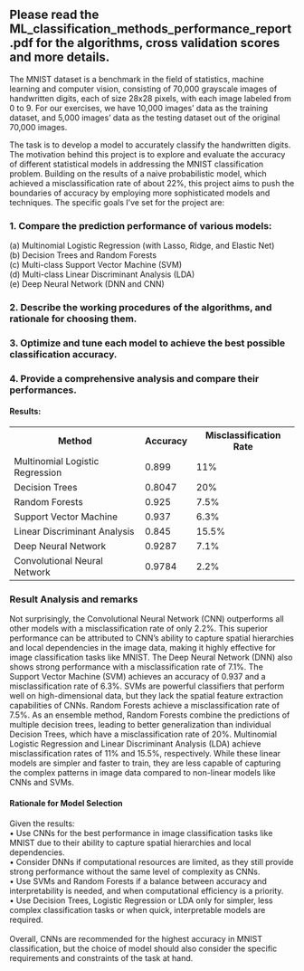 ## Please read the ML_classification_methods_performance_report.pdf for the algorithms, cross validation scores and more details. 

The MNIST dataset is a benchmark in the field of statistics, machine learning and computer
vision, consisting of 70,000 grayscale images of handwritten digits, each of size 28x28 pixels,
with each image labeled from 0 to 9. For our exercises, we have 10,000 images’ data as the
training dataset, and 5,000 images’ data as the testing dataset out of the original 70,000
images.

The task is to develop a model to accurately classify the handwritten digits. The
motivation behind this project is to explore and evaluate the accuracy of different statistical
models in addressing the MNIST classification problem. Building on the results of a naive
probabilistic model, which achieved a misclassification rate of about 22%, this project aims
to push the boundaries of accuracy by employing more sophisticated models and techniques.
The specific goals I’ve set for the project are:

### 1. Compare the prediction performance of various models:
(a) Multinomial Logistic Regression (with Lasso, Ridge, and Elastic Net) <br>
(b) Decision Trees and Random Forests<br>
(c) Multi-class Support Vector Machine (SVM)<br>
(d) Multi-class Linear Discriminant Analysis (LDA)<br>
(e) Deep Neural Network (DNN and CNN)

### 2. Describe the working procedures of the algorithms, and rationale for choosing them.

### 3. Optimize and tune each model to achieve the best possible classification accuracy.

### 4. Provide a comprehensive analysis and compare their performances.
#### Results: 
<table>
  <tr>
    <th>Method</th>
    <th>Accuracy</th>
    <th>Misclassification Rate</th>
  </tr>
  <tr>
    <td>Multinomial Logistic Regression</td>
    <td>0.899</td>
    <td>11%</td>
  </tr>
  <tr>
    <td>Decision Trees</td>
    <td>0.8047</td>
    <td>20%</td>
  </tr>
    <tr>
    <td>Random Forests</td>
    <td>0.925</td>
    <td>7.5%</td>
  </tr>
    <tr>
    <td>Support Vector Machine</td>
    <td>0.937</td>
    <td>6.3%</td>
  </tr>
    <tr>
    <td>Linear Discriminant Analysis</td>
    <td>0.845</td>
    <td>15.5%</td>
  </tr>
    <tr>
    <td>Deep Neural Network</td>
    <td>0.9287</td>
    <td>7.1%</td>
  </tr>
    <tr>
    <td>Convolutional Neural Network</td> 
    <td>0.9784</td>
    <td>2.2%</td>
  </tr>
</table>

### Result Analysis and remarks 
Not surprisingly, the Convolutional Neural Network (CNN) outperforms all other models
with a misclassification rate of only 2.2%. This superior performance can be attributed
to CNN’s ability to capture spatial hierarchies and local dependencies in the image data,
making it highly effective for image classification tasks like MNIST.
The Deep Neural Network (DNN) also shows strong performance with a misclassification
rate of 7.1%.
The Support Vector Machine (SVM) achieves an accuracy of 0.937 and a misclassification
rate of 6.3%. SVMs are powerful classifiers that perform well on high-dimensional data, but
they lack the spatial feature extraction capabilities of CNNs.
Random Forests achieve a misclassification rate of 7.5%. As an ensemble method, Random Forests combine the predictions of multiple decision trees, leading to better generalization than individual Decision Trees, which have a misclassification rate of 20%.
Multinomial Logistic Regression and Linear Discriminant Analysis (LDA) achieve misclassification rates of 11% and 15.5%, respectively. While these linear models are simpler
and faster to train, they are less capable of capturing the complex patterns in image data
compared to non-linear models like CNNs and SVMs.

#### Rationale for Model Selection
Given the results: <br> 
• Use CNNs for the best performance in image classification tasks like MNIST due to
their ability to capture spatial hierarchies and local dependencies. <br>
• Consider DNNs if computational resources are limited, as they still provide strong
performance without the same level of complexity as CNNs. <br>
• Use SVMs and Random Forests if a balance between accuracy and interpretability
is needed, and when computational efficiency is a priority. <br> 
• Use Decision Trees, Logistic Regression or LDA only for simpler, less complex
classification tasks or when quick, interpretable models are required. <br> <br> 
Overall, CNNs are recommended for the highest accuracy in MNIST classification, but
the choice of model should also consider the specific requirements and constraints of the task
at hand.



